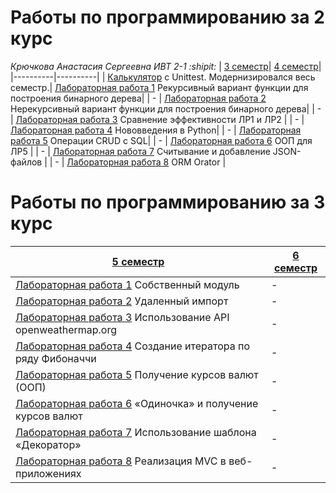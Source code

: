 # **Работы по программированию за 2 курс**
*Крючкова Анастасия Сергеевна ИВТ 2-1 :shipit:*
| [3 семестр]()| [4 семестр]()|
|----------|----------|
| [Калькулятор](https://replit.com/@nestessia/calculator#main.py "Калькулятор") с Unittest. Модернизировался весь семестр.| [Лабораторная работа 1](https://replit.com/@nestessia/prog-4sem-lr1 "Рекурсивный вариант функции для построения бинарного дерева") Рекурсивный вариант функции для построения бинарного дерева|
| -    | [Лабораторная работа 2](https://replit.com/@nestessia/prog-4sem-lr2 "Нерекурсивный вариант функции для построения бинарного дерева") Нерекурсивный вариант функции для построения бинарного дерева|
| -    | [Лабораторная работа 3](https://replit.com/@nestessia/LR3-Prog "Построение графиков") Сравнение эффективности ЛР1 и ЛР2 |
| -    | [Лабораторная работа 4](https://replit.com/@nestessia/LR4 "Изменения, добавленные в новых версиях Python") Нововведения в Python|
| -    | [Лабораторная работа 5](https://replit.com/@nestessia/LR5-Prog "Работа с БД") Операции CRUD с SQL|
| -    | [Лабораторная работа 6](https://replit.com/@nestessia/LR6-Prog "Добавление ООП к ЛР5") ООП для ЛР5 |
| -    | [Лабораторная работа 7](https://replit.com/@nestessia/PROG-4-work-with-JSON "Работа с JSON") Считывание и добавление JSON-файлов |
| -    | [Лабораторная работа 8](https://replit.com/@nestessia/LR8#main.py "OOP ORM") ORM Orator |


# **Работы по программированию за 3 курс**
| [5 семестр]()| [6 семестр]()|
|----------|----------|
|[Лабораторная работа 1](https://replit.com/@nestessia/LR1-5-siemiestr#test_package.py) Собственный модуль|-|
|[Лабораторная работа 2](https://replit.com/@nestessia/LR2-5-siemiestr) Удаленный импорт |-|
|[Лабораторная работа 3](https://replit.com/@nestessia/LR3-5-siemiestr#main.py) Использование API openweathermap.org|-|
|[Лабораторная работа 4](https://replit.com/@nestessia/LR4-Fibonachchi) Создание итератора по ряду Фибоначчи|-|
|[Лабораторная работа 5](https://replit.com/@nestessia/LR5-5-siemiestr#main.py) Получение курсов валют (ООП)  |-|
|[Лабораторная работа 6](https://replit.com/@nestessia/LR6-lesslessOdinochkagreatergreater) «Одиночка» и получение курсов валют|-|
|[Лабораторная работа 7](https://replit.com/@nestessia/LR7-lesslessDiekoratorgreatergreater#main.py) Использование шаблона «Декоратор»|-|
|[Лабораторная работа 8](https://replit.com/@nestessia/LR8-MVC#main.py) Реализация MVC в веб-приложениях |-|
